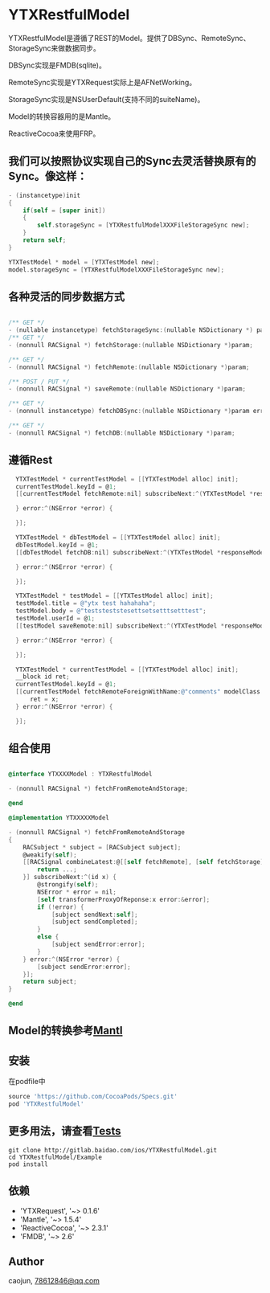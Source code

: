 # YTXRestfulModel

YTXRestfulModel是遵循了REST的Model。提供了DBSync、RemoteSync、StorageSync来做数据同步。


DBSync实现是FMDB(sqlite)。


RemoteSync实现是YTXRequest实际上是AFNetWorking。


StorageSync实现是NSUserDefault(支持不同的suiteName)。


Model的转换容器用的是Mantle。


ReactiveCocoa来使用FRP。


## 我们可以按照协议实现自己的Sync去灵活替换原有的Sync。像这样：
```objective-c
- (instancetype)init
{
    if(self = [super init])
    {
        self.storageSync = [YTXRestfulModelXXXFileStorageSync new];
    }
    return self;
}

YTXTestModel * model = [YTXTestModel new];
model.storageSync = [YTXRestfulModelXXXFileStorageSync new];

```

## 各种灵活的同步数据方式
```objective-c

/** GET */
- (nullable instancetype) fetchStorageSync:(nullable NSDictionary *) param;
/** GET */
- (nonnull RACSignal *) fetchStorage:(nullable NSDictionary *)param;

/** GET */
- (nonnull RACSignal *) fetchRemote:(nullable NSDictionary *)param;

/** POST / PUT */
- (nonnull RACSignal *) saveRemote:(nullable NSDictionary *)param;

/** GET */
- (nonnull instancetype) fetchDBSync:(nullable NSDictionary *)param error:(NSError * _Nullable * _Nullable) error;

/** GET */
- (nonnull RACSignal *) fetchDB:(nullable NSDictionary *)param;

```

## 遵循Rest
```objective-c
  YTXTestModel * currentTestModel = [[YTXTestModel alloc] init];
  currentTestModel.keyId = @1;
  [[currentTestModel fetchRemote:nil] subscribeNext:^(YTXTestModel *responseModel) {

  } error:^(NSError *error) {

  }];

  YTXTestModel * dbTestModel = [[YTXTestModel alloc] init];
  dbTestModel.keyId = @1;
  [[dbTestModel fetchDB:nil] subscribeNext:^(YTXTestModel *responseModel) {

  } error:^(NSError *error) {

  }];

  YTXTestModel * testModel = [[YTXTestModel alloc] init];
  testModel.title = @"ytx test hahahaha";
  testModel.body = @"teststeststesettsetsetttsetttest";
  testModel.userId = @1;
  [[testModel saveRemote:nil] subscribeNext:^(YTXTestModel *responseModel) {

  } error:^(NSError *error) {

  }];

  YTXTestModel * currentTestModel = [[YTXTestModel alloc] init];
  __block id ret;
  currentTestModel.keyId = @1;
  [[currentTestModel fetchRemoteForeignWithName:@"comments" modelClass:[YTXTestCommentModel class] param:nil] subscribeNext:^(id x) {
      ret = x;
  } error:^(NSError *error) {

  }];
```

## 组合使用
```objective-c

@interface YTXXXXModel : YTXRestfulModel

- (nonnull RACSignal *) fetchFromRemoteAndStorage;

@end

@implementation YTXXXXXModel

- (nonnull RACSignal *) fetchFromRemoteAndStorage
{
    RACSubject * subject = [RACSubject subject];
    @weakify(self);
    [[RACSignal combineLatest:@[[self fetchRemote], [self fetchStorage]] reduce:^id{
        return ...;
    }] subscribeNext:^(id x) {
        @strongify(self);
        NSError * error = nil;
        [self transformerProxyOfReponse:x error:&error];
        if (!error) {
            [subject sendNext:self];
            [subject sendCompleted];
        }
        else {
            [subject sendError:error];
        }
    } error:^(NSError *error) {
        [subject sendError:error];
    }];
    return subject;
}

@end

```

## Model的转换参考[Mantl](https://github.com/Mantle/Mantle/tree/1.5.7)

## 安装

在podfile中

```ruby
source 'https://github.com/CocoaPods/Specs.git'
pod 'YTXRestfulModel'
```

## 更多用法，请查看[Tests](http://gitlab.baidao.com/ios/YTXRestfulModel/tree/master/Example/Tests)
```shell
git clone http://gitlab.baidao.com/ios/YTXRestfulModel.git
cd YTXRestfulModel/Example
pod install
```


## 依赖
- 'YTXRequest', '~> 0.1.6'
- 'Mantle', '~> 1.5.4'
- 'ReactiveCocoa', '~> 2.3.1'
- 'FMDB', '~> 2.6'


## Author

caojun, 78612846@qq.com

